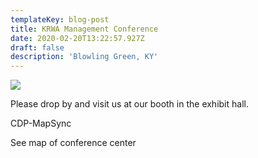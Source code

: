 ```yaml
---
templateKey: blog-post
title: KRWA Management Conference
date: 2020-02-20T13:22:57.927Z
draft: false
description: 'Blowling Green, KY'
---
```

![](/img/krwamgmt2020.jpg)



Please drop by and visit us at our booth in the exhibit hall.

CDP-MapSync

See map of conference center
